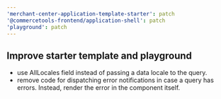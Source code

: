 ```yaml
---
'merchant-center-application-template-starter': patch
'@commercetools-frontend/application-shell': patch
'playground': patch
---
```


## Improve starter template and playground

- use <field>AllLocales field instead of passing a data locale to the query.
- remove code for dispatching error notifications in case a query has errors. Instead, render the error in the component itself.

